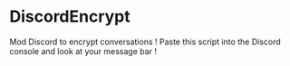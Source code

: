 # DiscordEncrypt
Mod Discord to encrypt conversations !
Paste this script into the Discord console and look at your message bar !
